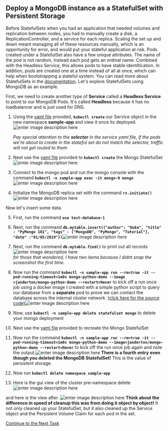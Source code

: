 ## Deploy a MongoDB instance as a StatefulSet  with Persistent Storage
Before StatefulSets when you had an application that needed volumes and replication between nodes, you had to manually create a disk, a ReplicationController, and a service for each replica. Scaling the set up and down meant managing all of these resources manually, which is an opportunity for error, and would put your stateful application at risk. Pods created under a StatefulSet also have a few unique attributes. The name of the pod is not random, instead each pod gets an ordinal name. Combined with the Headless Service, this allows pods to have stable identification. In addition, pods are created one at a time instead of all at once, which can help when bootstrapping a stateful system. You can read more about StatefulSets in the [documentation](http://kubernetes.io/docs/concepts/abstractions/controllers/statefulsets/). Let's explore StatefulSets using MongoDB as an example.

First, we need to create another type of **Service** called a **Headless Service** to point to our MongoDB Pods. It's called **Headless** because it has no loadbalancer and is just used for DNS. 
 1. Using the [yaml file](https://github.com/Burwood/containers101/raw/master/kubernetes_lab/assets/mongo-service.yaml) provided, **`kubectl create`** our Service object in the new namespace **sample-app** and view it once its deployed.   
 ![enter image description here](https://github.com/Burwood/containers101/raw/master/kubernetes_lab/images/kubectl_get_headless_service.png)

    *Pay special attention to the **selector** in the service yaml file, if the pods we're about to create in the stateful set do not match the selector, traffic will not get routed to them*

 2. Next use the [yaml file](https://github.com/Burwood/containers101/raw/master/kubernetes_lab/assets/mongo-statefulset.yaml) provided to **`kubectl create`** the Mongo StatefulSet![enter image description here](https://github.com/Burwood/containers101/raw/master/kubernetes_lab/images/kubectl_create_statefulset.png)

 3. Connect to the mongo pod and run the mongo console with the command **`kubectl -n sample-app exec -it mongo-0 mongo`**![enter image description here](https://github.com/Burwood/containers101/raw/master/kubernetes_lab/images/kubectl_exec_mongo.png)

 4. Initialize the MongoDB replica set with the command **`rs.initiate()`**![enter image description here](https://github.com/Burwood/containers101/raw/master/kubernetes_lab/images/kubectl_mongo_initiate.png)

Now let's insert some data.

5. First, run the command **`use test-database-1`**

6. Next, run the command **`db.mytable.insert({"author": "Duke", "title" : "PyMongo 101", "tags" : ["MongoDB", "PyMongo", "Tutorial"], "date" :"01/05/2019"})`**![enter image description here](https://github.com/Burwood/containers101/raw/master/kubernetes_lab/images/kubectl_mongo_write.png)

7.  Next, run the command **`db.mytable.find()`** to print out all records![enter image description here](https://github.com/Burwood/containers101/raw/master/kubernetes_lab/images/kubectl_mongo_find.png)   
*for those that wondered, I have two items because I didnt snap the screenshot the first time.*

8. Now run the command **`kubectl -n sample-app run --rm=true -it --pod-running-timeout=1m0s mongo-python-demo --image
=janderton/mongo-python-demo --restart=Never`** to kick off a run once job using a docker image I created with a simple python script to query our database from a **separate** pod to prove we can contact the database across the internal cluster network. [(click here for the source code)](https://github.com/janderton/python-mongo-demo.git)![enter image description here](https://github.com/Burwood/containers101/raw/master/kubernetes_lab/images/kubectl_run_once_mongo-demo-pod.png)

9.  Now, use **`kubectl -n sample-app delete statefulset mongo`** to delete your mongo deployment

10. Next use the [yaml file](https://github.com/Burwood/containers101/raw/master/kubernetes_lab/assets/mongo-statefulset.yaml) provided to recreate the Mongo StatefulSet 

11. Now run the command **`kubectl -n sample-app run --rm=true -it --pod-running-timeout=1m0s mongo-python-demo --image=janderton/mongo-python-demo --restart=Never`** to kick off the run once job again and note the output.![enter image description here](https://github.com/Burwood/containers101/raw/master/kubernetes_lab/images/kubectl_run_once_mongo-demo-pod_second.png)
 **There is a fourth entry even though you deleted the MongoDB StatefulSet!** This is the value of persistent storage. 

12. Now run **`kubectl delete namespace sample-app`**
13. Here is the gui view of the cluster pre-namespace delete![enter image description here](https://github.com/Burwood/containers101/raw/master/kubernetes_lab/images/GKE_workload_view.png)

and here is the view after. 
![enter image description here](https://github.com/Burwood/containers101/raw/master/kubernetes_lab/images/GKE_workload_view_postDelete.png)
**Think about the difference in speed of cleanup this was from doing it object by object!** 
It not only cleaned up your StatefulSet, but it also cleaned up the Service object and the Persistent Volume Claim for each pod in the set.

[Continue to the Next Task](https://github.com/Burwood/containers101/blob/master/kubernetes_lab/task_12.md)
